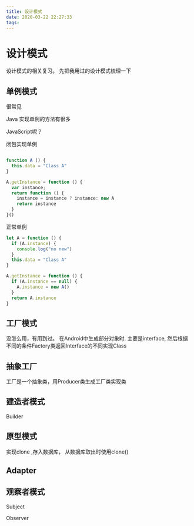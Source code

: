 ```yaml
---
title: 设计模式
date: 2020-03-22 22:27:33
tags:
---
```



# 设计模式

设计模式的相关复习。 先把我用过的设计模式梳理一下

## 单例模式

很常见

Java 实现单例的方法有很多

JavaScript呢？

闭包实现单例

``` JavaScript

function A () {
  this.data = "Class A"
}

A.getInstance = function () {
  var instance;
  return function () {
    instance = instance ? instance: new A
    return instance
  }
}()
```

正常单例

``` JavaScript
let A = function () {
  if (A.instance) {
    console.log("no new")
  }
  this.data = "Class A"
}

A.getInstance = function () {
  if (A.instance == null) {
    A.instance = new A()
  }
  return A.instance
}

```

## 工厂模式

没怎么用，有用到过。
在Android中生成部分对象时. 主要是interface, 然后根据不同的条件Factory类返回Interface的不同实现Class



## 抽象工厂

工厂是一个抽象类，用Producer类生成工厂类实现类

## 建造者模式

Builder

## 原型模式

实现clone ,存入数据库， 从数据库取出时使用clone()

## Adapter

## 观察者模式

Subject

Observer
